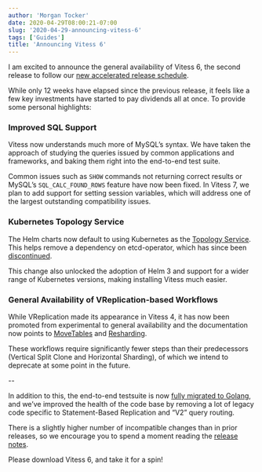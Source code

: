 ```yaml
---
author: 'Morgan Tocker'
date: 2020-04-29T08:00:21-07:00
slug: '2020-04-29-announcing-vitess-6'
tags: ['Guides']
title: 'Announcing Vitess 6'
---
```


I am excited to announce the general availability of Vitess 6, the second release to follow our [new accelerated release schedule](https://github.com/vitessio/enhancements/blob/master/veps/vep-1.md).

While only 12 weeks have elapsed since the previous release, it feels like a few key investments have started to pay dividends all at once. To provide some personal highlights:

### Improved SQL Support
Vitess now understands much more of MySQL’s syntax. We have taken the approach of studying the queries issued by common applications and frameworks, and baking them right into the end-to-end test suite.

Common issues such as `SHOW` commands not returning correct results or MySQL’s `SQL_CALC_FOUND_ROWS` feature have now been fixed. In Vitess 7, we plan to add support for setting session variables, which will address one of the largest outstanding compatibility issues.

### Kubernetes Topology Service
The Helm charts now default to using Kubernetes as the [Topology Service](https://vitess.io/docs/concepts/topology-service/). This helps remove a dependency on etcd-operator, which has since been [discontinued](https://github.com/coreos/etcd-operator/pull/2169).

This change also unlocked the adoption of Helm 3 and support for a wider range of Kubernetes versions, making installing Vitess much easier.

### General Availability of VReplication-based Workflows
While VReplication made its appearance in Vitess 4, it has now been promoted from experimental to general availability and the documentation now points to [MoveTables](https://vitess.io/docs/user-guides/move-tables/) and [Resharding](https://vitess.io/docs/user-guides/resharding/).

These workflows require significantly fewer steps than their predecessors (Vertical Split Clone and Horizontal Sharding), of which we intend to deprecate at some point in the future.

--

In addition to this, the end-to-end testsuite is now [fully migrated to Golang](https://www.planetscale.com/blog/planetscale-migrates-open-source-vitess-test-suite-from-python-to-go), and we’ve improved the health of the code base by removing a lot of legacy code specific to Statement-Based Replication and “V2” query routing.

There is a slightly higher number of incompatible changes than in prior releases, so we encourage you to spend a moment reading the [release notes](https://github.com/vitessio/vitess/releases/tag/v6.0.20-20200429).

Please download Vitess 6, and take it for a spin!

